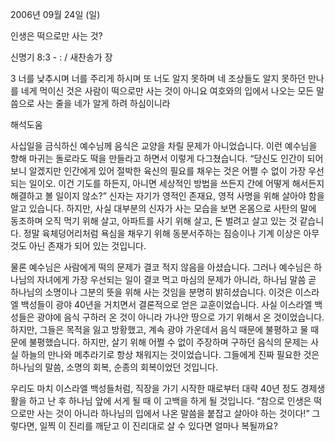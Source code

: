 2006년 09월 24일 (일)

인생은 떡으로만 사는 것?



신명기 8:3 - : / 새찬송가  장


3 너를 낮추시며 너를 주리게 하시며 또 너도 알지 못하며 네 조상들도 알지 못하던 만나를 네게 먹이신 것은 사람이 떡으로만 사는 것이 아니요 여호와의 입에서 나오는 모든 말씀으로 사는 줄을 네가 알게 하려 하심이니라

해석도움





사십일을 금식하신 예수님께 음식은 교양을 차릴 문제가 아니었습니다. 이런 예수님을 향해 마귀는 돌로라도 떡을 만들라고 하면서 이렇게 다그쳤습니다. “당신도 인간이 되어보니 알겠지만 인간에게 있어 절박한 육신의 필요를 채우는 것은 어쩔 수 없이 가장 우선되는 일이오. 이건 기도를 하든지, 아니면 세상적인 방법을 쓰든지 간에 어떻게 해서든지 해결하고 볼 일이지 않소?” 신자는 자기가 영적인 존재요, 영적 사명을 위해 살아야 함을 알고 있습니다. 하지만, 사실 대부분의 신자가 사는 모습을 보면 온몸으로 사탄의 말에 동조하며 오직 먹기 위해 살고, 아파트를 사기 위해 살고, 돈 벌려고 살고 있는 것 같습니다. 정말 육체덩어리처럼 욕심을 채우기 위해 동분서주하는 짐승이나 기계 이상은 아무것도 아닌 존재가 되어 있는 것입니다.  

물론 예수님은 사람에게 떡의 문제가 결코 적지 않음을 아셨습니다. 그러나 예수님은 하나님의 자녀에게 가장 우선되는 일이 결코 먹고 마심의 문제가 아니라, 하나님 말씀 곧 하나님의 소명이나 그분의 뜻을 위해 사는 것임을 분명히 밝히셨습니다. 이것은 이스라엘 백성들이 광야 40년을 거치면서 결론적으로 얻은 교훈이었습니다. 사실 이스라엘 백성들은 광야에 음식 구하러 온 것이 아니라 가나안 땅으로 가기 위해서 온 것이었습니다. 하지만, 그들은 목적을 잃고 방황했고, 계속 광야 가운데서 음식 때문에 불평하고 물 때문에 불평했습니다. 하지만, 살기 위해 어쩔 수 없이 주장하며 구하던 음식의 문제는 사실 하늘의 만나와 메추라기로 항상 채워지는 것이었습니다. 그들에게 진짜 필요한 것은 하나님의 말씀, 소명의 회복, 순종의 회복이었던 것입니다. 

우리도 마치 이스라엘 백성들처럼, 직장을 가기 시작한 때로부터 대략 40년 정도 경제생활을 하고 난 후 하나님 앞에 서게 될 때 이 고백을 하게 될 것입니다. “참으로 인생은 떡으로만 사는 것이 아니라 하나님의 입에서 나온 말씀을 붙잡고 살아야 하는 것이다!”
그렇다면, 일찍 이 진리를 깨닫고 이 진리대로 살 수 있다면 얼마나 복될까요?